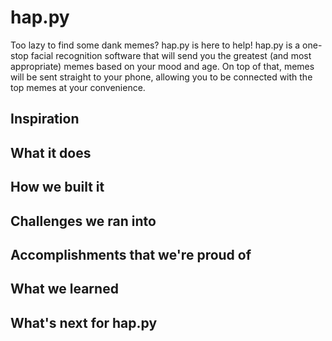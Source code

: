 # hap.py
Too lazy to find some dank memes? hap.py is here to help! hap.py is a one-stop facial recognition software that will send you the greatest (and most appropriate) memes based on your mood and age. On top of that, memes will be sent straight to your phone, allowing you to be connected with the top memes at your convenience. 

## Inspiration

## What it does

## How we built it

## Challenges we ran into

## Accomplishments that we're proud of

## What we learned

## What's next for hap.py


